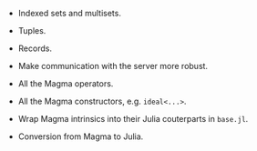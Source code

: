 - Indexed sets and multisets.

- Tuples.

- Records.

- Make communication with the server more robust.

- All the Magma operators.

- All the Magma constructors, e.g. `ideal<...>`.

- Wrap Magma intrinsics into their Julia couterparts in `base.jl`.

- Conversion from Magma to Julia.
